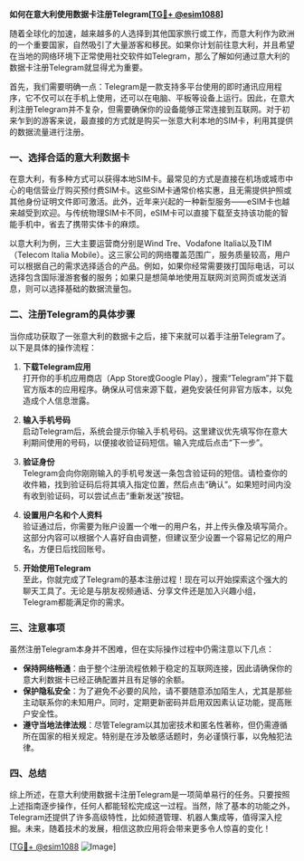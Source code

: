 **如何在意大利使用数据卡注册Telegram[[TG💪+ @esim1088](https://t.me/s/esim1088)]**

随着全球化的加速，越来越多的人选择到其他国家旅行或工作，而意大利作为欧洲的一个重要国家，自然吸引了大量游客和移民。如果你计划前往意大利，并且希望在当地的网络环境下正常使用社交软件如Telegram，那么了解如何通过意大利的数据卡注册Telegram就显得尤为重要。

首先，我们需要明确一点：Telegram是一款支持多平台使用的即时通讯应用程序，它不仅可以在手机上使用，还可以在电脑、平板等设备上运行。因此，在意大利注册Telegram并不复杂，但需要确保你的设备能够正常连接到互联网。对于初来乍到的游客来说，最直接的方式就是购买一张意大利本地的SIM卡，利用其提供的数据流量进行注册。

### 一、选择合适的意大利数据卡

在意大利，有多种方式可以获得本地SIM卡。最常见的方式是直接在机场或城市中心的电信营业厅购买预付费SIM卡。这些SIM卡通常价格实惠，且无需提供护照或其他身份证明文件即可激活。此外，近年来兴起的一种新型服务——eSIM卡也越来越受到欢迎。与传统物理SIM卡不同，eSIM卡可以直接下载至支持该功能的智能手机中，省去了携带实体卡的麻烦。

以意大利为例，三大主要运营商分别是Wind Tre、Vodafone Italia以及TIM（Telecom Italia Mobile）。这三家公司的网络覆盖范围广，服务质量较高，用户可以根据自己的需求选择适合的产品。例如，如果你经常需要拨打国际电话，可以选择包含国际漫游套餐的服务；如果只是想简单地使用互联网浏览网页或发送消息，则可以选择基础的数据流量包。

### 二、注册Telegram的具体步骤

当你成功获取了一张意大利的数据卡之后，接下来就可以着手注册Telegram了。以下是具体的操作流程：

1. **下载Telegram应用**  
   打开你的手机应用商店（App Store或Google Play），搜索“Telegram”并下载官方版本的应用程序。确保从可信来源下载，避免安装任何非官方版本，以免造成个人信息泄露。

2. **输入手机号码**  
   启动Telegram后，系统会提示你输入手机号码。这里建议优先填写你在意大利期间使用的号码，以便接收验证码短信。输入完成后点击“下一步”。

3. **验证身份**  
   Telegram会向你刚刚输入的手机号发送一条包含验证码的短信。请检查你的收件箱，找到验证码后将其填入指定位置，然后点击“确认”。如果短时间内没有收到验证码，可以尝试点击“重新发送”按钮。

4. **设置用户名和个人资料**  
   验证通过后，你需要为账户设置一个唯一的用户名，并上传头像及填写简介。这部分内容可以根据个人喜好自由调整，但建议至少设置一个容易记忆的用户名，方便日后找回账号。

5. **开始使用Telegram**  
   至此，你就完成了Telegram的基本注册过程！现在可以开始探索这个强大的聊天工具了。无论是与朋友视频通话、分享文件还是加入兴趣小组，Telegram都能满足你的需求。

### 三、注意事项

虽然注册Telegram本身并不困难，但在实际操作过程中仍需注意以下几点：

- **保持网络畅通**：由于整个注册流程依赖于稳定的互联网连接，因此请确保你的意大利数据卡已经正确配置并且有足够的余额。
- **保护隐私安全**：为了避免不必要的风险，请不要随意添加陌生人，尤其是那些主动联系你的未知用户。同时，定期更新密码并启用双因素认证功能，提高账户安全性。
- **遵守当地法律法规**：尽管Telegram以其加密技术和匿名性著称，但仍需遵循所在国家的相关规定。特别是在涉及敏感话题时，务必谨慎行事，以免触犯法律。

### 四、总结

综上所述，在意大利使用数据卡注册Telegram是一项简单易行的任务。只要按照上述指南逐步操作，任何人都能轻松完成这一过程。当然，除了基本的功能之外，Telegram还提供了许多高级特性，比如频道管理、机器人集成等，值得深入挖掘。未来，随着技术的发展，相信这款应用将会带来更多令人惊喜的变化！

[[TG💪+ @esim1088](https://t.me/s/esim1088) ![Image](https://i.postimg.cc/4NQfJmqS/Snipaste-2025-05-13-00-14-12.png)]